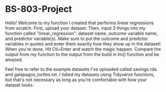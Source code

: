 # BS-803-Project
Hello! Welcome to my function I created that performs linear regressions from scratch. First, upload your dataset. Then, input 3 things into my function called "linear_regression": dataset name, outcome variable name, and predictor variable(s). Make sure to put the outcome and predictor variables in quotes and enter them exactly how they show up in the dataset! When you're done, Hit Ctl+Enter and watch the magic happen. Compare the output from my function to the output from the build in lm() function and be amazed. 

Feel free to refer to the example datasets I've uploaded called savings.rda and galapagos_turtles.txt. I tidied my datasets using Tidyverse functions, but that's not necessary as long as you're comfortable with how your dataset looks. 
